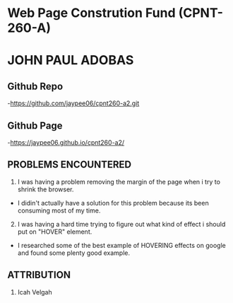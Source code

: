 # Web Page Constrution Fund (CPNT-260-A)

# JOHN PAUL ADOBAS

## Github Repo
-https://github.com/jaypee06/cpnt260-a2.git
## Github Page
-https://jaypee06.github.io/cpnt260-a2/

## PROBLEMS ENCOUNTERED
1. I was having a problem removing the margin of the page when i try to shrink the browser.
  - I didin't actually have a solution for this problem because its been consuming most of my time.
2. I was having a hard time trying to figure out what kind of effect i should put on "HOVER" element.
  - I researched some of the best example of HOVERING effects on google and found some plenty good example.

## ATTRIBUTION
1. Icah Velgah
 



